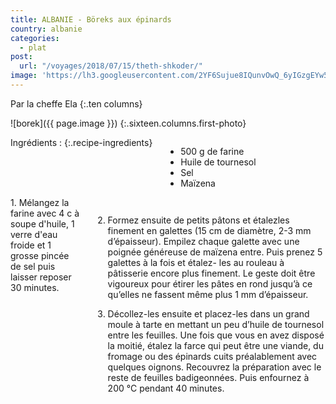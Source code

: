 ```yaml
---
title: ALBANIE - Böreks aux épinards
country: albanie
categories:
  - plat
post:
  url: "/voyages/2018/07/15/theth-shkoder/"
image: 'https://lh3.googleusercontent.com/2YF6Sujue8IQunvOwQ_6yIGzgEYw529mCacxSPHWBZsZhB0murEQF9Fqp36kpOvYXzuc2rRZzNHwmDnTJ_PAg905zZMvyapybfYiAHHEYWLzrdeZB7326hMTsAaoJc8XpB5owtDj0mdORYeRfV6LClbXSHqq9wQ5mZPeNzJ9iL1jmT9KemFBAba4XuVvFuBemH1bW7sCsIWDPAS3n5Te9QEIauSymqQCBsl2n68yIB105U1UIUm0hrwj3-ryG0JD7z-EyhshtokH6RnshCnLSOZNc5wEq_2ZS0RDlofh00rifyUq7AIKAodAuzwKqDfxlWp8Ng3VIjS_X8U8OLUBWhO4LsYdjtjkG6vLVTpJ_81YWCEkcPr462gNNuM83N49y_uHHzlMNMEydbRhjNjI0YKlLcr5Cz1W10bzIB9n3JS_EpVyYrxoFsL_-NHh5JrGPyVh2xuaRd-mgVJ_5m4ZXO4ce0Zi2n8gYqQK3QdrXK9MSU7o7buAAvjdW6b6CUg-oDBL0vVYzE210o3gF_wzwzOrXOHP6LOhnDIgfL54PhwszFZ3HSZ4iluM3ewrbm6CFT_-Hw9zqZ3oInk0EXdslde8wNvRxalzI7oEmstbUnzgVE41NB2yOn-PPHpTcM-2govy8KD-HO2BJ-uKUsW98_moFuff1xJCEIXhMOaF0gRxsYkM1HiBhvBIqDl9fMfZDj2tlptOb193XtvFYaD8cycO=w900'
---
```


Par la cheffe Ela
{:.ten columns}
<!--fin extrait-->

![borek]({{ page.image }})
{:.sixteen.columns.first-photo}

<div class="four columns" markdown="1">
Ingrédients :
{:.recipe-ingredients}

- 500 g de farine
- Huile de tournesol
- Sel
- Maïzena
</div>

<div class="ten columns" markdown="1">
1. Mélangez la farine avec 4 c à soupe
d'huile, 1 verre d'eau froide et 1 grosse pincée
de sel puis laisser reposer 30 minutes.

2. Formez ensuite de petits pâtons et étalezles
finement en galettes (15 cm de diamètre,
2-3 mm d’épaisseur). Empilez chaque galette
avec une poignée généreuse de maïzena
entre. Puis prenez 5 galettes à la fois et étalez-
les au rouleau à pâtisserie encore plus
finement. Le geste doit être vigoureux pour
étirer les pâtes en rond jusqu’à ce qu’elles ne
fassent même plus 1 mm d’épaisseur.

3. Décollez-les ensuite et placez-les dans un
grand moule à tarte en mettant un peu d’huile
de tournesol entre les feuilles. Une fois que
vous en avez disposé la moitié, étalez la farce
qui peut être une viande, du fromage ou des
épinards cuits préalablement avec quelques
oignons. Recouvrez la préparation avec le
reste de feuilles badigeonnées. Puis enfournez
à 200 °C pendant 40 minutes.
</div>

